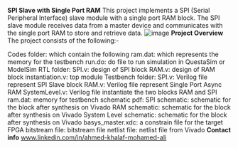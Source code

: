 **SPI Slave with Single Port RAM**
This project implements a SPI (Serial Peripheral Interface) slave module with a single port RAM block. The SPI slave module receives data from a master device and communicates with the single port RAM to store and retrieve data.
![image](https://github.com/user-attachments/assets/605fae86-5ed6-4b09-8c24-39b1565ce3f5)
**Project Overview**
The project consists of the following:-

Codes folder: which contain the following
ram.dat: which represents the memory for the testbench
run.do: do file to run simulation in QuestaSim or ModelSim
RTL folder:
SPI.v: design of SPI block
RAM.v: design of RAM block
instantiation.v: top module
Testbench folder:
SPI.v: Verilog file represent SPI Slave block
RAM.v: Verilog file represent Single Port Async RAM
SystemLevel.v: Verilog file instantiate the two blocks RAM and SPI
ram.dat: memory for testbench
schematic pdf:
SPI schematic: schematic for the block after synthesis on Vivado
RAM schematic: schematic for the block after synthesis on Vivado
System Level schematic: schematic for the block after synthesis on Vivado
basys_master.xdc: a constrain file for the target FPGA
bitstream file: bitstream file
netlist file: netlist file from Vivado
**Contact info**
www.linkedin.com/in/ahmed-khalaf-mohamed-ali
